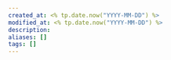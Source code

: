 ```yaml
---
created_at: <% tp.date.now("YYYY-MM-DD") %>
modified_at: <% tp.date.now("YYYY-MM-DD") %>
description:
aliases: []
tags: []
---
```

